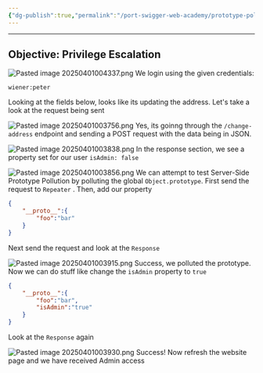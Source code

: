 ```yaml
---
{"dg-publish":true,"permalink":"/port-swigger-web-academy/prototype-pollution/server-side-prototype-pollution/lab-5-reflected/"}
---
```



---
## Objective: Privilege Escalation


![Pasted image 20250401004337.png](/img/user/Images/Pasted%20image%2020250401004337.png)
We login using the given credentials:

`wiener:peter`

Looking at the fields below, looks like its updating the address. Let's take a look at the request being sent

![Pasted image 20250401003756.png](/img/user/Images/Pasted%20image%2020250401003756.png)
Yes, its goinng through the `/change-address` endpoint and sending a POST request with the data being in JSON.

![Pasted image 20250401003838.png](/img/user/Images/Pasted%20image%2020250401003838.png)
In the response section, we see a property set for our user `isAdmin: false` 

![Pasted image 20250401003856.png](/img/user/Images/Pasted%20image%2020250401003856.png)
We can attempt to test Server-Side Prototype Pollution by polluting the global `Object.prototype`. First send the request to `Repeater` . Then, add our property

```JSON
{
	"__proto__":{
		"foo":"bar"
	}
}
```

Next send the request and look at the `Response` 

![Pasted image 20250401003915.png](/img/user/Images/Pasted%20image%2020250401003915.png)
Success, we polluted the prototype. Now we can do stuff like change the `isAdmin` property to `true`

```json
{
	"__proto__":{
		"foo":"bar",
		"isAdmin":"true"
	}
}
```

Look at the `Response` again

![Pasted image 20250401003930.png](/img/user/Images/Pasted%20image%2020250401003930.png)
Success! Now refresh the website page and we have received Admin access